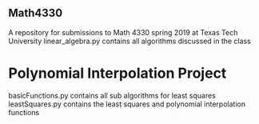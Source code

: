 ## Math4330
A repository for submissions to Math 4330 spring 2019 at Texas Tech University
linear_algebra.py contains all algorithms discussed in the class

# Polynomial Interpolation Project
basicFunctions.py contains all sub algorithms for least squares
leastSquares.py contains the least squares and polynomial interpolation functions

